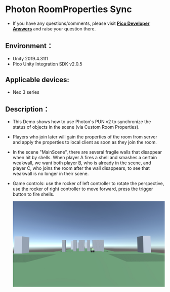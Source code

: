 # Photon RoomProperties Sync

- If you have any questions/comments, please visit [**Pico Developer Answers**](https://devanswers.pico-interactive.com/) and raise your question there.

## Environment：

- Unity 2019.4.31f1
- Pico Unity Integration SDK v2.0.5

## Applicable devices:

- Neo 3 series

## Description：

- This Demo shows how to use Photon's PUN v2 to synchronize the status of objects in the scene (via Custom Room Properties). 

- Players who join later will gain the properties of the room from server and apply the properties to local client as soon as they join the room.

- In the scene "MainScene", there are several fragile walls that disappear when hit by shells. When player A fires a shell and smashes a certain weakwall, we want both player B, who is already in the scene, and player C, who joins the room after the wall disappears, to see that weakwall is no longer in their scene. 

- Game controls: use the rocker of left controller to rotate the perspective, use the rocker of right controller to move forward, press the trigger button to fire shells.  

    ![ ](https://github.com/picoxr/Photon-RoomProperties-Sync/blob/main/Screenshots/1.jpeg)
